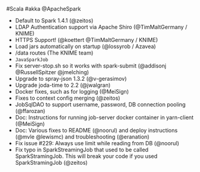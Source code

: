 #Scala #akka @ApacheSpark

* Default to Spark 1.4.1 (@zeitos)
* LDAP Authentication support via Apache Shiro (@TimMaltGermany / KNIME)
* HTTPS Support! (@koettert @TimMaltGermany / KNIME)
* Load jars automatically on startup (@lossyrob / Azavea)
* /data routes  (The KNIME team)
* `JavaSparkJob`
* Fix server-stop.sh so it works with spark-submit (@addisonj @RussellSpitzer @jmelching)
* Upgrade to spray-json 1.3.2 (@v-gerasimov)
* Upgrade joda-time to 2.2 (@jwalgran)
* Docker fixes, such as for logging (@MeiSign)
* Fixes to context config merging (@zeitos)
* JobSqlDAO to support username, password, DB connection pooling (@ffarozan)
* Doc: Instructions for running job-server docker container in yarn-client (@MeiSign)
* Doc: Various fixes to README (@noorul) and deploy instructions (@mvle @lewismc) and troubleshooting (@eranation)
* Fix issue #229: Always use limit while reading from DB (@noorul)
* Fix typo in SparkStreamingJob that used to be called SparkStramingJob. This will break your code if you used SparkStramingJob (@zeitos)
 
